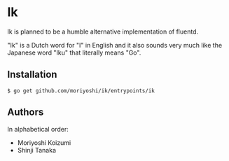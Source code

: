 Ik
==

Ik is planned to be a humble alternative implementation of fluentd.

"Ik" is a Dutch word for "I" in English and it also sounds very much like the Japanese word "Iku" that literally means "Go".

Installation
------------

```shell
$ go get github.com/moriyoshi/ik/entrypoints/ik
```

Authors
-------

In alphabetical order:

- Moriyoshi Koizumi
- Shinji Tanaka

